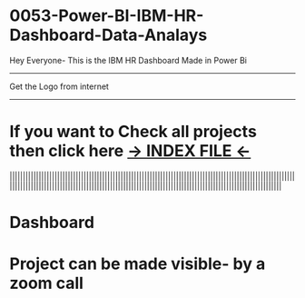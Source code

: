 # 0053-Power-BI-IBM-HR-Dashboard-Data-Analays

Hey Everyone- This is the IBM HR Dashboard Made in Power Bi

____________________________________________________________

Get the Logo from internet

____________________________________________________________


# If you want to Check all projects then click here [-> INDEX FILE <-](https://github.com/PallavShukla971/0000_Index/blob/main/README.md)

|||||||||||||||||||||||||||||||||||||||||||||||||||||||||||||||||||||||||||||||||||||||||||||||||||||||||||||||||||||||||||||||||||||||||||||||||||||||||||||||||||||||||||||||||||||||||||||||||||||||||||||||||||

# Dashboard 
# Project can be made visible- by a zoom call
